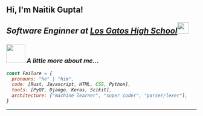<h2> Hi, I'm Naitik Gupta! 

<p><em>Software Enginner at <a href="http://www.https://www.lghs.net/">Los Gatos High School</a><img src="https://media.giphy.com/media/fYSnHlufseco8Fh93Z/giphy.gif" width="30">

### <img src="https://media.giphy.com/media/VgCDAzcKvsR6OM0uWg/giphy.gif" width="50"> A little more about me...  

```javascript
const Failure = {
  pronouns: "he" | "him",
  code: [Rust, Javascript, HTML, CSS, Python],
  tools: [PyQT, Django, Keras, Scikit],
  architecture: ["machine learner", "super coder", "parser/lexer"],
}
```

---
